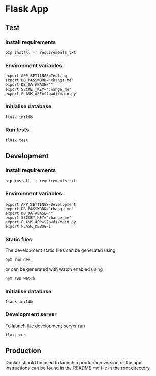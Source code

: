 # Flask App

## Test

### Install requirements

    pip install -r requirements.txt

### Environment variables

    export APP_SETTINGS=Testing
    export DB_PASSWORD="change_me"
    export DB_DATABASE=""
    export SECRET_KEY="change_me"
    export FLASK_APP=$(pwd)/main.py

### Initialise database

    flask initdb

### Run tests

    flask test

## Development

### Install requirements

    pip install -r requirements.txt

### Environment variables

    export APP_SETTINGS=Development
    export DB_PASSWORD="change_me"
    export DB_DATABASE=""
    export SECRET_KEY="change_me"
    export FLASK_APP=$(pwd)/main.py
    export FLASK_DEBUG=1

### Static files

The development static files can be generated using

    npm run dev

or can be generated with watch enabled using

    npm run watch

### Initialise database

    flask initdb

### Development server

To launch the development server run

    flask run

## Production

Docker should be used to launch a production version of the app.  Instructions can be found in the README.md file in the root directory.
